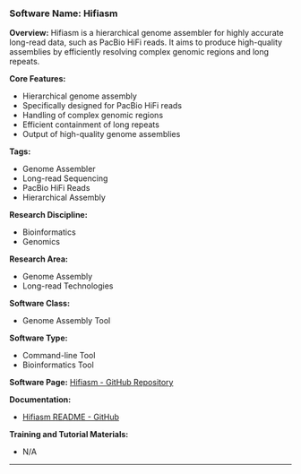 ### Software Name: Hifiasm

**Overview:**
Hifiasm is a hierarchical genome assembler for highly accurate long-read data, such as PacBio HiFi reads. It aims to produce high-quality assemblies by efficiently resolving complex genomic regions and long repeats.

**Core Features:**
- Hierarchical genome assembly
- Specifically designed for PacBio HiFi reads
- Handling of complex genomic regions
- Efficient containment of long repeats
- Output of high-quality genome assemblies

**Tags:**
- Genome Assembler
- Long-read Sequencing
- PacBio HiFi Reads
- Hierarchical Assembly

**Research Discipline:**
- Bioinformatics
- Genomics

**Research Area:**
- Genome Assembly
- Long-read Technologies

**Software Class:**
- Genome Assembly Tool

**Software Type:**
- Command-line Tool
- Bioinformatics Tool

**Software Page:**
[Hifiasm - GitHub Repository](https://github.com/chhylp123/hifiasm)

**Documentation:**
- [Hifiasm README - GitHub](https://github.com/chhylp123/hifiasm#readme)

**Training and Tutorial Materials:**
- N/A
--------------------------------------
